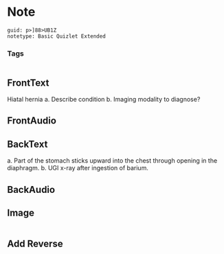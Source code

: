 # Note
```
guid: p>]88>UB1Z
notetype: Basic Quizlet Extended
```

### Tags
```
```

## FrontText
Hiatal hernia
a. Describe condition
b. Imaging modality to diagnose?

## FrontAudio


## BackText
a. Part of the stomach sticks upward into the chest through opening in the diaphragm.
b. UGI x-ray after ingestion of barium.

## BackAudio


## Image
<img alt="" src="210190.jpg">

## Add Reverse

